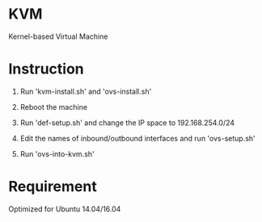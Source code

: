 # KVM

Kernel-based Virtual Machine

# Instruction

1. Run 'kvm-install.sh' and 'ovs-install.sh'

2. Reboot the machine

3. Run 'def-setup.sh' and change the IP space to 192.168.254.0/24

4. Edit the names of inbound/outbound interfaces and run 'ovs-setup.sh'

5. Run 'ovs-into-kvm.sh'

# Requirement

Optimized for Ubuntu 14.04/16.04
